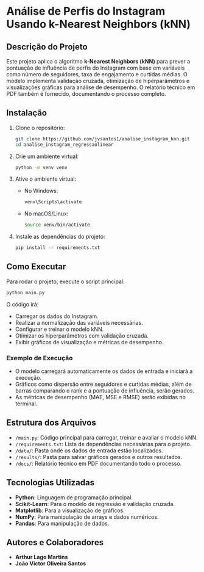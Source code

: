 
# Análise de Perfis do Instagram Usando k-Nearest Neighbors (kNN)

## Descrição do Projeto

Este projeto aplica o algoritmo **k-Nearest Neighbors (kNN)** para prever a pontuação de influência de perfis do Instagram com base em variáveis como número de seguidores, taxa de engajamento e curtidas médias. O modelo implementa validação cruzada, otimização de hiperparâmetros e visualizações gráficas para análise de desempenho. O relatório técnico em PDF também é fornecido, documentando o processo completo.

## Instalação

1. Clone o repositório:

   ```bash
   git clone https://github.com/jvsantos1/analise_instagram_knn.git
   cd analise_instagram_regressaolinear
   ```

2. Crie um ambiente virtual:

   ```bash
   python -m venv venv
   ```

3. Ative o ambiente virtual:

   - No Windows:

     ```bash
     venv\Scripts\activate
     ```

   - No macOS/Linux:

     ```bash
     source venv/bin/activate
     ```

4. Instale as dependências do projeto:

   ```bash
   pip install -r requirements.txt
   ```

## Como Executar

Para rodar o projeto, execute o script principal:

```bash
python main.py
```

O código irá:

- Carregar os dados do Instagram.
- Realizar a normalização das variáveis necessárias.
- Configurar e treinar o modelo kNN.
- Otimizar os hiperparâmetros com validação cruzada.
- Exibir gráficos de visualização e métricas de desempenho.

### Exemplo de Execução

- O modelo carregará automaticamente os dados de entrada e iniciará a execução.
- Gráficos como dispersão entre seguidores e curtidas médias, além de barras comparando o rank e a pontuação de influência, serão gerados.
- As métricas de desempenho (MAE, MSE e RMSE) serão exibidas no terminal.

## Estrutura dos Arquivos

- `/main.py`: Código principal para carregar, treinar e avaliar o modelo kNN.
- `/requirements.txt`: Lista de dependências necessárias para o projeto.
- `/data/`: Pasta onde os dados de entrada estão localizados.
- `/results/`: Pasta para salvar gráficos gerados e outros resultados.
- `/docs/`: Relatório técnico em PDF documentando todo o processo.

## Tecnologias Utilizadas

- **Python**: Linguagem de programação principal.
- **Scikit-Learn**: Para o modelo de regressão e validação cruzada.
- **Matplotlib**: Para a visualização de gráficos.
- **NumPy**: Para manipulação de arrays e dados numéricos.
- **Pandas**: Para manipulação de dados.

## Autores e Colaboradores

- **Arthur Lago Martins**
- **João Victor Oliveira Santos**